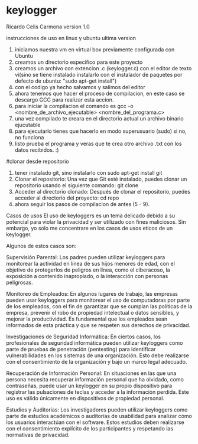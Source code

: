 # keylogger
Ricardo Celis Carmona 
version 1.0

instrucciones de uso en linux y ubuntu ultima version

1. iniciamos nuestra vm en virtual box previamente configurada con Ubuntu
2. creamos un directorio especifico para este proyecto
3. creamos un archivo con extencion .c (keylogger.c) con el editor de texto vi(sino se tiene instalado instalarlo con el instalador de paquetes por defecto de ubuntu: "sudo apt-get install")
4. con el codigo ya hecho salvamos y salimos del editor
5. ahora tenemos que hacer el proceso de compilacion, en este caso se descargo GCC para realizar esta accion.
6. para iniciar la compilacion el comando es gcc -o <nombre_de_archivo_ejecutable> <nombre_del_programa.c>
7. una vez compilado te creara en el directorio actual un archivo binario ejucutable
8. para ejecutarlo tienes que hacerlo en modo superusuario (sudo) si no, no funciona
9. listo prueba el programa y veras que te crea otro archivo .txt con los datos recibidos. :)

#clonar desde repositorio
1. tener instalado git, sino instalarlo con sudo apt-get install git
2. Clonar el repositorio:
    Una vez que Git esté instalado, puedes clonar un repositorio usando el siguiente comando:
    git clone <URL-del-repositorio>
3. Acceder al directorio clonado:
    Después de clonar el repositorio, puedes acceder al directorio del proyecto:
    cd repo
4. ahora seguir los pasos de compilacion de antes (5 - 9).



Casos de usos
El uso de keyloggers es un tema delicado debido a su potencial para violar la privacidad y ser utilizado con fines maliciosos. Sin embargo, yo solo me concentrare en los casos de usos eticos de un keylogger.

Algunos de estos casos son:

Supervisión Parental: Los padres pueden utilizar keyloggers para monitorear la actividad en línea de sus hijos menores de edad, con el objetivo de protegerlos de peligros en línea, como el ciberacoso, la exposición a contenido inapropiado, o la interacción con personas peligrosas.

Monitoreo de Empleados: En algunos lugares de trabajo, las empresas pueden usar keyloggers para monitorear el uso de computadoras por parte de los empleados, con el fin de garantizar que se cumplan las políticas de la empresa, prevenir el robo de propiedad intelectual o datos sensibles, y mejorar la productividad. Es fundamental que los empleados sean informados de esta práctica y que se respeten sus derechos de privacidad.

Investigaciones de Seguridad Informática: En ciertos casos, los profesionales de seguridad informática pueden utilizar keyloggers como parte de pruebas de penetración (pentesting) para identificar vulnerabilidades en los sistemas de una organización. Esto debe realizarse con el consentimiento de la organización y bajo un marco legal adecuado.

Recuperación de Información Personal: En situaciones en las que una persona necesita recuperar información personal que ha olvidado, como contraseñas, puede usar un keylogger en su propio dispositivo para registrar las pulsaciones de teclas y acceder a la información perdida. Este uso es válido únicamente en dispositivos de propiedad personal.

Estudios y Auditorías: Los investigadores pueden utilizar keyloggers como parte de estudios académicos o auditorías de usabilidad para analizar cómo los usuarios interactúan con el software. Estos estudios deben realizarse con el consentimiento explícito de los participantes y respetando las normativas de privacidad.

